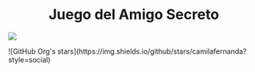 <h1 align="center"> Juego del Amigo Secreto </h1>
<p align="left">
<img src="https://img.shields.io/badge/STATUS-COMPLETADO-green">
</p>
![GitHub Org's stars](https://img.shields.io/github/stars/camilafernanda?style=social)
